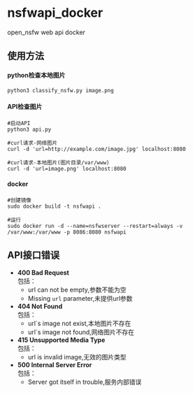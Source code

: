 # nsfwapi_docker
open_nsfw web api docker


## 使用方法

#### python检查本地图片
```shell
python3 classify_nsfw.py image.png
```

#### API检查图片
```shell
#启动API
python3 api.py

#curl请求-网络图片
curl -d 'url=http://example.com/image.jpg' localhost:8080

#curl请求-本地图片(图片目录/var/www)
curl -d 'url=image.png' localhost:8080
```

#### docker
```shell
#创建镜像
sudo docker build -t nsfwapi .

#运行
sudo docker run -d --name=nsfwserver --restart=always -v /var/www:/var/www -p 8086:8080 nsfwapi
```


## API接口错误  
- **400 Bad Request**  
包括：  
    - url can not be empty,参数不能为空
    - Missing `url` parameter,未提供url参数
- **404 Not Found**  
包括：  
    - url`s image not exist,本地图片不存在
    - url`s image not found,网络图片不存在
- **415 Unsupported Media Type**  
包括：  
    - url is invalid image,无效的图片类型
- **500 Internal Server Error**  
包括：
    - Server got itself in trouble,服务内部错误